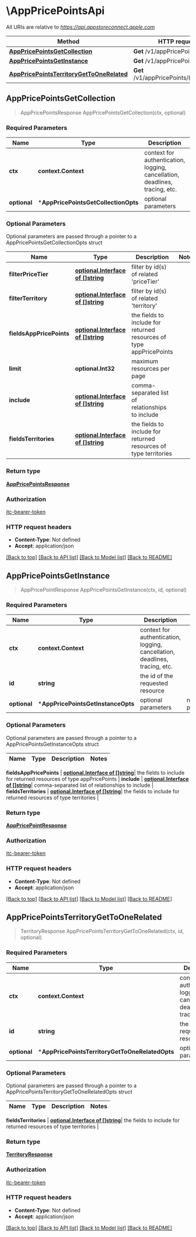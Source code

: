 # \AppPricePointsApi

All URIs are relative to *https://api.appstoreconnect.apple.com*

Method | HTTP request | Description
------------- | ------------- | -------------
[**AppPricePointsGetCollection**](AppPricePointsApi.md#AppPricePointsGetCollection) | **Get** /v1/appPricePoints | 
[**AppPricePointsGetInstance**](AppPricePointsApi.md#AppPricePointsGetInstance) | **Get** /v1/appPricePoints/{id} | 
[**AppPricePointsTerritoryGetToOneRelated**](AppPricePointsApi.md#AppPricePointsTerritoryGetToOneRelated) | **Get** /v1/appPricePoints/{id}/territory | 



## AppPricePointsGetCollection

> AppPricePointsResponse AppPricePointsGetCollection(ctx, optional)



### Required Parameters


Name | Type | Description  | Notes
------------- | ------------- | ------------- | -------------
**ctx** | **context.Context** | context for authentication, logging, cancellation, deadlines, tracing, etc.
 **optional** | ***AppPricePointsGetCollectionOpts** | optional parameters | nil if no parameters

### Optional Parameters

Optional parameters are passed through a pointer to a AppPricePointsGetCollectionOpts struct


Name | Type | Description  | Notes
------------- | ------------- | ------------- | -------------
 **filterPriceTier** | [**optional.Interface of []string**](string.md)| filter by id(s) of related &#39;priceTier&#39; | 
 **filterTerritory** | [**optional.Interface of []string**](string.md)| filter by id(s) of related &#39;territory&#39; | 
 **fieldsAppPricePoints** | [**optional.Interface of []string**](string.md)| the fields to include for returned resources of type appPricePoints | 
 **limit** | **optional.Int32**| maximum resources per page | 
 **include** | [**optional.Interface of []string**](string.md)| comma-separated list of relationships to include | 
 **fieldsTerritories** | [**optional.Interface of []string**](string.md)| the fields to include for returned resources of type territories | 

### Return type

[**AppPricePointsResponse**](AppPricePointsResponse.md)

### Authorization

[itc-bearer-token](../README.md#itc-bearer-token)

### HTTP request headers

- **Content-Type**: Not defined
- **Accept**: application/json

[[Back to top]](#) [[Back to API list]](../README.md#documentation-for-api-endpoints)
[[Back to Model list]](../README.md#documentation-for-models)
[[Back to README]](../README.md)


## AppPricePointsGetInstance

> AppPricePointResponse AppPricePointsGetInstance(ctx, id, optional)



### Required Parameters


Name | Type | Description  | Notes
------------- | ------------- | ------------- | -------------
**ctx** | **context.Context** | context for authentication, logging, cancellation, deadlines, tracing, etc.
**id** | **string**| the id of the requested resource | 
 **optional** | ***AppPricePointsGetInstanceOpts** | optional parameters | nil if no parameters

### Optional Parameters

Optional parameters are passed through a pointer to a AppPricePointsGetInstanceOpts struct


Name | Type | Description  | Notes
------------- | ------------- | ------------- | -------------

 **fieldsAppPricePoints** | [**optional.Interface of []string**](string.md)| the fields to include for returned resources of type appPricePoints | 
 **include** | [**optional.Interface of []string**](string.md)| comma-separated list of relationships to include | 
 **fieldsTerritories** | [**optional.Interface of []string**](string.md)| the fields to include for returned resources of type territories | 

### Return type

[**AppPricePointResponse**](AppPricePointResponse.md)

### Authorization

[itc-bearer-token](../README.md#itc-bearer-token)

### HTTP request headers

- **Content-Type**: Not defined
- **Accept**: application/json

[[Back to top]](#) [[Back to API list]](../README.md#documentation-for-api-endpoints)
[[Back to Model list]](../README.md#documentation-for-models)
[[Back to README]](../README.md)


## AppPricePointsTerritoryGetToOneRelated

> TerritoryResponse AppPricePointsTerritoryGetToOneRelated(ctx, id, optional)



### Required Parameters


Name | Type | Description  | Notes
------------- | ------------- | ------------- | -------------
**ctx** | **context.Context** | context for authentication, logging, cancellation, deadlines, tracing, etc.
**id** | **string**| the id of the requested resource | 
 **optional** | ***AppPricePointsTerritoryGetToOneRelatedOpts** | optional parameters | nil if no parameters

### Optional Parameters

Optional parameters are passed through a pointer to a AppPricePointsTerritoryGetToOneRelatedOpts struct


Name | Type | Description  | Notes
------------- | ------------- | ------------- | -------------

 **fieldsTerritories** | [**optional.Interface of []string**](string.md)| the fields to include for returned resources of type territories | 

### Return type

[**TerritoryResponse**](TerritoryResponse.md)

### Authorization

[itc-bearer-token](../README.md#itc-bearer-token)

### HTTP request headers

- **Content-Type**: Not defined
- **Accept**: application/json

[[Back to top]](#) [[Back to API list]](../README.md#documentation-for-api-endpoints)
[[Back to Model list]](../README.md#documentation-for-models)
[[Back to README]](../README.md)


